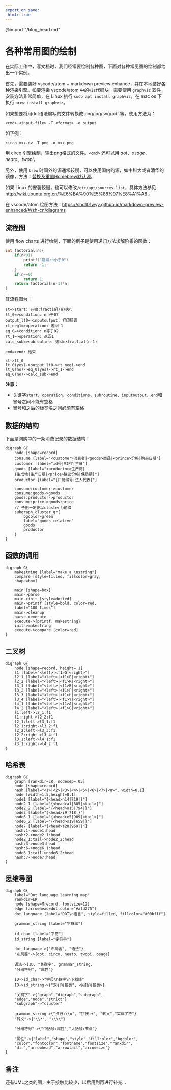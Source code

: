 ```yaml
---
export_on_save:
 html: true
---
```


@import "/blog_head.md"

# 各种常用图的绘制

在实际工作中，写文档时，我们经常要绘制各种图，下面对各种常见图的绘制都给出一个实例。

首先，需要装好 vscode/atom + markdown preview enhance，并在本地装好各种渲染引擎。如要渲染 vscode/atom 中的`viz`代码块，需要使用 `graphviz` 软件，安装方法非常简单，在 Linux 执行 `sudo apt install graphviz`，在 mac os 下执行 `brew install graphviz`。

如果想要将用dot语法编写的文件转换成 png/jpg/svg/pdf 等，使用方法为：
```
<cmd> <input-file> -T <format> -o output
```
如下例：
```
circo xxx.gv -T png -o xxx.png
```
用 circo 引擎绘制，输出png格式的文件。`<cmd>` 还可以用 *dot*、*osage*、*neato*、*twopi*。

另外，使用 `brew` 时国外的源通常较慢，可以使用国内的源，如中科大或者清华的镜像，方法：[替换及重置Homebrew默认源](https://lug.ustc.edu.cn/wiki/mirrors/help/brew.git)。

如果 Linux 的安装较慢，也可以修改`/etc/apt/sources.list`，具体方法参见 : <http://wiki.ubuntu.org.cn/%E6%BA%90%E5%88%97%E8%A1%A8> 。

在 vscode/atom 绘图方法：<https://shd101wyy.github.io/markdown-preview-enhanced/#/zh-cn/diagrams>

## 流程图

使用 flow charts 进行绘制，下面的例子是使用递归方法求解阶乘的函数：
```c
int factorial(n){
    if(n<0){
        printf("错误:n小于0")
        return -1;
    }
    if(n==0)
        return 1;
    return factorial(n-1)*n;
}
```

其流程图为：
```flow {hide=false}
st=>start: 开始:fractial(n)执行
lt_0=>condition: n小于0?
output_lt0=>inputoutput: 打印错误
rt_neg1=>operation: 返回-1
eq_0=>condition: n等于0?
rt_1=>operation: 返回1
calc_sub=>subroutine: 返回n×fractial(n-1)

end=>end: 结束

st->lt_0
lt_0(yes)->output_lt0->rt_neg1->end
lt_0(no)->eq_0(yes)->rt_1->end
eq_0(no)->calc_sub->end
```
**注意：**
- 关键字`start`、`operation`、`conditions`、`subroutine`、`inputoutput`、`end`和冒号之间不能有空格
- 冒号和之后的标签名之间必须有空格

## 数据的结构

下面是网购中的一条消费记录的数据结构：

```viz {hide=false}
digraph G{
    node [shape=record]
    consume [label="<customer>消费者|<goods>商品|<prince>价格|购买日期"]
    customer [label="id号|VIP?|生日"]
    goods [label="<productor>生产商|
    {生成地|生产日期|<price>建议价格|保质期}"]
    productor [label="{厂商编号|法人代表}"]

    consume:customer->customer
    consume:goods->goods
    goods:productor->productor
    consume:price->goods:price
    // 子图一定要以cluster为前缀
    subgraph cluster_gr{
        bgcolor=green
        label="goods relative"
        goods
        productor
    }
}
```
## 函数的调用

```viz {hide=false}
digraph G{
    makestring [label="make a \nstring"]
    compare [style=filled, fillcolor=gray, 
    shape=box]

    main [shape=box]
    main->parse
    main->init [style=dotted]
    main->printf [style=bold, color=red,
    label="100 times"]
    main->cleanup
    parse->execute
    execute->{printf, makestring}
    init->makestring
    execute->compare [color=red]
}
```

## 二叉树

```viz {hide=false}
digraph G{
    node [shape=record, height=.1]
    l1 [label="<left>|<f1>G|<right>"]
    l2_1 [label="<left>|<f1>E|<right>"]
    l2_2 [label="<left>|<f1>R|<right>"]
    l3_1 [label="<left>|<f1>B|<right>"]
    l3_2 [label="<left>|<f1>F|<right>"]
    l3_3 [label="<left>|<f1>H|<right>"]
    l3_4 [label="<left>|<f1>Y|<right>"]
    l4_1 [label="<left>|<f1>A|<right>"]
    l4_2 [label="<left>|<f1>C|<right>"]    
    l1:left->l2_1:f1
    l1:right->l2_2:f1
    l2_1:left->l3_1:f1
    l2_1:right->l3_2:f1
    l2_2:left->l3_3:f1
    l2_2:right->l3_4:f1
    l3_1:left->l4_1:f1
    l3_1:right->l4_2:f1
}
```

## 哈希表

```viz {hide=false}
digraph G{
    graph [rankdir=LR, nodesep=.05]
    node [shape=record]
    hash [label="<1>|<2>|<3>|<4>|<5>|<6>|<7>|<8>", width=0.1]
    node [width=1.5,height=0.1]
    node1 [label="{<head>n14|719|}"]
    node2_1 [label="{<head>a1|805|<tail>}"]
    node2_2 [label="{<head>o15|794|}"]
    node3 [label="{<head>i9|718|}"]
    node6_1 [label="{<head>e5|989|<tail>}"]
    node6_2 [label="{<head>s19|659|}"]
    node7 [label="{<head>t20|959|}"]
    hash:1->node1:head
    hash:2->node2_1:head
    node2_1:tail->node2_2:head
    hash:3->node3:head
    hash:6->node6_1:head
    node6_1:tail->node6_2:head
    hash:7->node7:head
}
```

## 思维导图

```viz {hide=false}
digraph G{
    label="Dot language learning map"
    rankdir=LR
    node [shape=Mrecord, fontsize=12]
    edge [arrowhead=dot,color="#afd275"]
    dot_language [label="DOT\n语言", style=filled, fillcolor="#00bfff"]

    grammar_string [label="字符串"]

    id_char [label="字符"]
    id_string [label="字符串"]

    dot_language->{"布局器", "语法"}
    "布局器"->{dot, circo, neato, twopi, osage}

    语法->{ID, "关键字", grammar_string,
    "分组符号", "属性"}

    ID->id_char->"字母\n数字\n下划线"
    ID->id_string->{"双引号包裹", <尖括号包裹>}

    "关键字"->{"graph","digraph","subgraph",
    "edge","node","strict"}
    "subgraph"->"cluster"

    grammar_string->{"换行:\\n", "拼接:+", "转义","实体字符"}
    "转义"->{"\\*", "\\\\"}

    "分组符号"->{"中括号:属性","大括号:节点"}

    "属性"->{"label","shape","style","fillcolor","bgcolor",
    "color","fontcolor","fontname","fontsize","rankdir",
    "dir","arrowhead","arrowtail","arrowsize"}
}
```


## 备注

还有UML之类的图，由于接触比较少，以后用到再进行补充...

